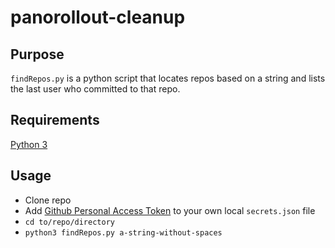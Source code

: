# panorollout-cleanup

## Purpose

`findRepos.py` is a python script that locates repos based on a string and lists the last user who committed to that repo.

## Requirements

[Python 3](https://www.python.org/downloads/)

## Usage

- Clone repo
- Add [Github Personal Access Token](https://docs.github.com/en/authentication/keeping-your-account-and-data-secure/creating-a-personal-access-token) to your own local `secrets.json` file
- `cd to/repo/directory`
- `python3 findRepos.py a-string-without-spaces`
